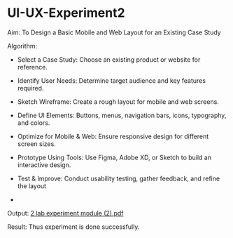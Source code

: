 # UI-UX-Experiment2

Aim:
To Design a Basic Mobile and Web Layout for an Existing Case Study

Algorithm:
- Select a Case Study: Choose an existing product or website for reference.
- Identify User Needs: Determine target audience and key features required.
- Sketch Wireframe: Create a rough layout for mobile and web screens.
- Define UI Elements: Buttons, menus, navigation bars, icons, typography, and colors.
- Optimize for Mobile & Web: Ensure responsive design for different screen sizes.
- Prototype Using Tools: Use Figma, Adobe XD, or Sketch to build an interactive design.
- Test & Improve: Conduct usability testing, gather feedback, and refine the layout

- 
Output:
[2 lab experiment module (2).pdf](https://github.com/user-attachments/files/20534036/2.lab.experiment.module.2.pdf)


Result:
Thus experiment is done successfully.


